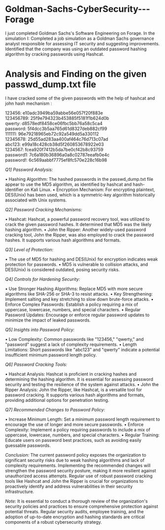 # Goldman-Sachs-CyberSecurity---Forage

I just completed Goldman Sachs's Software Engineering on Forage. In the simulation I:
Completed a job simulation as a Goldman Sachs governance analyst responsible for assessing IT security and suggesting improvements.
Identified that the company was using an outdated password hashing algorithm by cracking passwords using Hashcat.

# Analysis and Finding on the given passwd_dump.txt file 

I have cracked some of the given passwords with the help of hashcat and john hash 
mechanism : 

123456: e10adc3949ba59abbe56e057f20f883e     
123456789: 25f9e794323b453885f5181f1b624d0b  
qwerty: d8578edf8458ce06fbc5bb76a58c5ca4  
password: 5f4dcc3b5aa765d61d8327deb882cf99  
111111: 96e79218965eb72c92a549dd5a330112  
12345678: 25d55ad283aa400af464c76d713c07ad  
abc123: e99a18c428cb38d5f260853678922e03  
1234567: fcea920f7412b5da7be0cf42b8c93759   
password1: 7c6a180b36896a0a8c02787eeafb0e4c   
password!: 6c569aabbf7775ef8fc570e228c16b98   

*Q1] Password Analysis:*

• Hashing Algorithm: The hashed passwords in the passwd_dump.txt file appear to 
use the MD5 algorithm, as identified by hashcat and hash-identifier on Kali Linux. 
• Encryption Mechanism: For encrypting plaintext, DES(Unix) has been used, which is 
a symmetric-key algorithm historically associated with Unix systems. 

*Q2] Password Cracking Mechanisms:*

• Hashcat: Hashcat, a powerful password recovery tool, was utilized to crack the given 
password hashes. It determined that MD5 was the likely hashing algorithm. 
• John the Ripper: Another widely-used password cracking tool, John the Ripper, was 
also employed to crack the password hashes. It supports various hash algorithms and 
formats. 

*Q3] Level of Protection:*

• The use of MD5 for hashing and DES(Unix) for encryption indicates weak protection 
for passwords. 
• MD5 is vulnerable to collision attacks, and DES(Unix) is considered outdated, posing 
security risks. 

*Q4] Controls for Hardening Security:* 

• Use Stronger Hashing Algorithms: Replace MD5 with more secure algorithms like 
SHA-256 or SHA-3 to resist attacks. 
• Key Strengthening: Implement salting and key stretching to slow down brute-force 
attacks. 
• Enforce Complex Passwords: Establish a policy requiring a mix of uppercase, 
lowercase, numbers, and special characters. 
• Regular Password Updates: Encourage or enforce regular password updates to 
minimize the impact of leaked passwords.

*Q5] Insights into Password Policy:*

• Low Complexity: Common passwords like "123456," "qwerty," and "password" 
suggest a lack of complexity requirements. 
• Length Limitations: Short passwords like "abc123" and "qwerty" indicate a potential 
insufficient minimum password length policy. 

*Q6] Password Cracking Tools:* 

• Hashcat Analysis: Hashcat is proficient in cracking hashes and determining the 
hashing algorithm. It is essential for assessing password security and testing the 
resilience of the system against attacks. 
• John the Ripper Analysis: John the Ripper, like Hashcat, is a versatile tool for 
password cracking. It supports various hash algorithms and formats, providing 
additional options for penetration testing. 

*Q7] Recommended Changes to Password Policy:* 

• Increase Minimum Length: Set a minimum password length requirement to 
encourage the use of longer and more secure passwords. 
• Enforce Complexity: Implement a policy requiring passwords to include a mix of 
uppercase, lowercase, numbers, and special characters. 
• Regular Training: Educate users on password best practices, such as avoiding easily 
guessable passwords. 

*Conclusion:*
The current password policy exposes the organization to significant security 
risks due to weak hashing algorithms and lack of complexity requirements. Implementing 
the recommended changes will strengthen the password security posture, making it more 
resilient against unauthorized access attempts. Regular use of robust password cracking 
tools like Hashcat and John the Ripper is crucial for organizations to proactively identify and 
address vulnerabilities in their security infrastructure. 

*Note:*
It is essential to conduct a thorough review of the organization's security policies and 
practices to ensure comprehensive protection against potential threats. Regular security 
audits, employee training, and the adoption of up-to-date encryption and hashing standards 
are critical components of a robust cybersecurity strategy.
